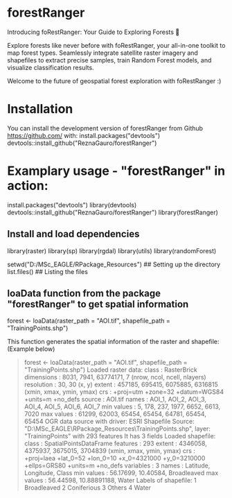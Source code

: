 # forestRanger

Introducing foRestRanger: Your Guide to Exploring Forests 🌲

Explore forests like never before with foRestRanger, your all-in-one toolkit to map forest types. Seamlessly integrate satellite raster imagery and shapefiles to extract precise samples, train Random Forest models, and visualize classification results.

Welcome to the future of geospatial forest exploration with foRestRanger :)

# Installation

You can install the development version of forestRanger from Github <https://github.com/> with:
install.packages("devtools")
devtools::install_github("ReznaGauro/forestRanger")

# Examplary usage - "forestRanger" in action:
install.packages("devtools")
library(devtools)
devtools::install_github("ReznaGauro/forestRanger")
library(forestRanger)

## Install and load dependencies
library(raster)
library(sp)
library(rgdal)
library(utils)
library(randomForest)

setwd("D:/MSc_EAGLE/RPackage_Resources") ## Setting up the directory
list.files() ## Listing the files

## loaData function from the package "forestRanger" to get spatial information
forest <- loaData(raster_path = "AOI.tif", shapefile_path = "TrainingPoints.shp")

This function generates the spatial information of the raster and shapefile:
(Example below)
> forest <- loaData(raster_path = "AOI.tif", shapefile_path = "TrainingPoints.shp")
Loaded raster data:
class      : RasterBrick 
dimensions : 8031, 7941, 63774171, 7  (nrow, ncol, ncell, nlayers)
resolution : 30, 30  (x, y)
extent     : 457185, 695415, 6075885, 6316815  (xmin, xmax, ymin, ymax)
crs        : +proj=utm +zone=32 +datum=WGS84 +units=m +no_defs 
source     : AOI.tif 
names      : AOI_1, AOI_2, AOI_3, AOI_4, AOI_5, AOI_6, AOI_7 
min values :     5,   178,   237,  1977,  6652,  6613,  7020 
max values : 61299, 62003, 65454, 65454, 64781, 65454, 65454 
OGR data source with driver: ESRI Shapefile 
Source: "D:\MSc_EAGLE\RPackage_Resources\TrainingPoints.shp", layer: "TrainingPoints"
with 293 features
It has 3 fields
Loaded shapefile:
class       : SpatialPointsDataFrame 
features    : 293 
extent      : 4346058, 4375937, 3675015, 3704839  (xmin, xmax, ymin, ymax)
crs         : +proj=laea +lat_0=52 +lon_0=10 +x_0=4321000 +y_0=3210000 +ellps=GRS80 +units=m +no_defs 
variables   : 3
names       : Latitude,   Longitude,       Class 
min values  : 56.17699,    10.40584, Broadleaved 
max values  : 56.44598, 10.88891188,       Water 
Labels of shapefile:
1 Broadleaved 
2 Coniferious 
3 Others 
4 Water



